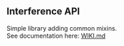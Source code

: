 ## Interference API
Simple library adding common mixins.  
See documentation here: [WIKI.md](WIKI.md)
